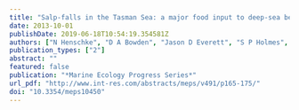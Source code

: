 ```yaml
---
title: "Salp-falls in the Tasman Sea: a major food input to deep-sea benthos"
date: 2013-10-01
publishDate: 2019-06-18T10:54:19.354581Z
authors: ["N Henschke", "D A Bowden", "Jason D Everett", "S P Holmes", "R J Kloser", "R W Lee", "Iain M Suthers"]
publication_types: ["2"]
abstract: ""
featured: false
publication: "*Marine Ecology Progress Series*"
url_pdf: "http://www.int-res.com/abstracts/meps/v491/p165-175/"
doi: "10.3354/meps10450"
---
```


